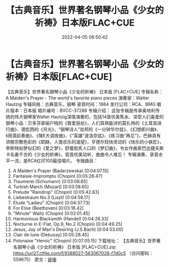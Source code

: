 ﻿---
title: 【古典音乐】世界著名钢琴小品《少女的祈祷》日本版FLAC+CUE
date: 2022-04-05 06:50:42
categories: 古典音乐、新世纪、纯音雅乐
tags: 纯音雅乐
---
# 【古典音乐】世界著名钢琴小品《少女的祈祷》日本版[FLAC+CUE]

【古典音乐】世界著名钢琴小品《少女的祈祷》 日本版 [FLAC+CUE]
专辑名称：A Maiden's Prayer - The world's favorite piano
pieces
演奏家：Walter Hautzig
专辑风格：古典音乐、钢琴
录音时间：1984
发行公司：RCA、BMG
唱片版本：日本版
唱片编号：BVCC-37288
专辑介绍：
这张专辑是传承奥地利传统的伟大钢琴家Walter
Hautzig深情演奏的，包括14首优美隽永、深受人们喜爱的钢琴小品：贝多芬家喻户晓的《致爱丽丝》，人们耳熟能详的莫扎特的《土耳其进行曲》、德彪西的《月光》，“钢琴诗人”肖邦的《一分钟华尔兹》、《幻想即兴曲》、《雨滴前奏曲》、《降E大调夜曲》、《“英雄”波洛奈兹》、《练习曲“再见”》，巴赫具有浓郁宗教色彩的《耶酥，人类欢乐的渴望》，亨德尔轻快灵动的《快乐的小铁匠》，李斯特如梦似幻的《爱之梦》，舒曼脍炙人口的《梦幻曲》，令女作曲家巴达捷夫斯卡名垂千古的《少女的祈祷》，首首优美动听，曲曲令人难忘！
专辑演奏、录音水平一流，是RCA红印100最佳唱片。
专辑曲目：
01. A Maiden's Prayer (Badarzewska)
[0:04:07.15]
02. Fantaisie-Impromptu (Chopin)
[0:05:26.47]
03. Traumerei (Schumann)
[0:03:08.65]
04. Turkish March (Mozart)
[0:03:58.65]
05. Prelude "Raindrop" (Chopin)
[0:05:42.63]
06. Liebestraum No.3 (Liszt)
[0:04:58.17]
07. Etude "Ladieu" (Chopin)
[0:04:37.73]
08. For Elise (Beethoven)
[0:03:18.42]
09. "Minute" Waltz (Chopin)
[0:02:01.45]
10. Harmonious Blacksmith (Handel)
[0:04:26.33]
11. Nocturne in E-Flat, Op.9, No.2 (Chopin)
[0:04:49.25]
12. Jesus, Joy of Man's Desiring (J.S.Bach)
[0:04:53.00]
13. Clair de lune (Debussy)
[0:05:28.45]
14. Polonaise "Heroic" (Chopin)
[0:07:05.15]
下载地址：
【古典音乐】世界著名钢琴小品《少女的祈祷》 日本版 [FLAC+CUE].zip: https://url27.ctfile.com/f/9388027-563067028-f7d0c5
（访问密码：559675）
原文：[链接](https://blog.sina.com.cn/s/blog_1647c7e7601030wie.html)
